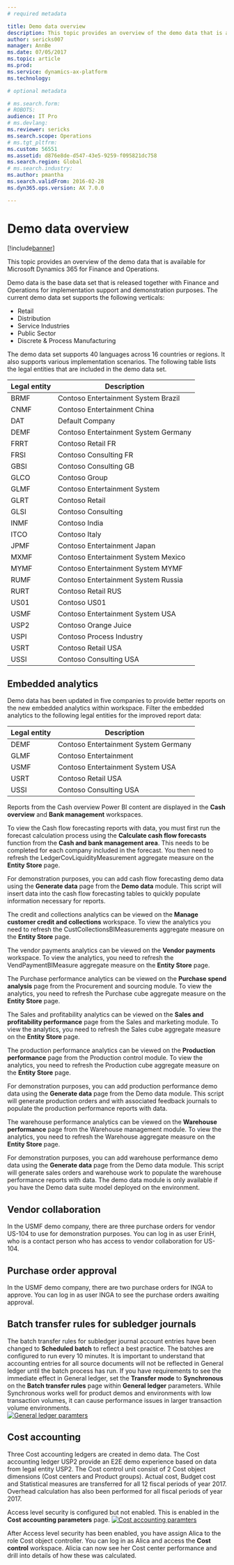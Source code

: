 ```yaml
---
# required metadata

title: Demo data overview
description: This topic provides an overview of the demo data that is available for Microsoft Dynamics 365 for Finance and Operations.
author: sericks007
manager: AnnBe
ms.date: 07/05/2017
ms.topic: article
ms.prod: 
ms.service: dynamics-ax-platform
ms.technology: 

# optional metadata

# ms.search.form: 
# ROBOTS: 
audience: IT Pro
# ms.devlang: 
ms.reviewer: sericks
ms.search.scope: Operations
# ms.tgt_pltfrm: 
ms.custom: 56551
ms.assetid: d876e8de-d547-43e5-9259-f095821dc758
ms.search.region: Global
# ms.search.industry: 
ms.author: pmantha
ms.search.validFrom: 2016-02-28
ms.dyn365.ops.version: AX 7.0.0

---
```


# Demo data overview

[!include[banner](../includes/banner.md)]

This topic provides an overview of the demo data that is available for Microsoft Dynamics 365 for Finance and Operations.


Demo data is the base data set that is released together with Finance and Operations for implementation support and demonstration purposes. The current demo data set supports the following verticals:


- Retail
- Distribution
- Service Industries
- Public Sector
- Discrete & Process Manufacturing

The demo data set supports 40 languages across 16 countries or regions. It also supports various implementation scenarios. The following table lists the legal entities that are included in the demo data set.

| Legal entity | Description                          |
|--------------|--------------------------------------|
| BRMF         | Contoso Entertainment System Brazil  |
| CNMF         | Contoso Entertainment China          |
| DAT          | Default Company                      |
| DEMF         | Contoso Entertainment System Germany |
| FRRT         | Contoso Retail FR                    |
| FRSI         | Contoso Consulting FR                |
| GBSI         | Contoso Consulting GB                |
| GLCO         | Contoso Group                        |
| GLMF         | Contoso Entertainment System         |
| GLRT         | Contoso Retail                       |
| GLSI         | Contoso Consulting                   |
| INMF         | Contoso India                        |
| ITCO         | Contoso Italy                        |
| JPMF         | Contoso Entertainment Japan          |
| MXMF         | Contoso Entertainment System Mexico  |
| MYMF         | Contoso Entertainment System MYMF    |
| RUMF         | Contoso Entertainment System Russia  |
| RURT         | Contoso Retail RUS                   |
| US01         | Contoso US01                         |
| USMF         | Contoso Entertainment System USA     |
| USP2         | Contoso Orange Juice                 |
| USPI         | Contoso Process Industry             |
| USRT         | Contoso Retail USA                   |
| USSI         | Contoso Consulting USA               |


## Embedded analytics
Demo data has been updated in five companies to provide better reports on the new embedded analytics within workspace.  Filter the embedded analytics to the following legal entities for the improved report data:

| Legal entity | Description                           |
|--------------|---------------------------------------|
| DEMF         | Contoso Entertainment System Germany  |
| GLMF         | Contoso Entertainment                 |
| USMF         | Contoso Entertainment System USA      |
| USRT         | Contoso Retail USA                    |
| USSI         | Contoso Consulting USA                |

Reports from the Cash overview Power BI content are displayed in the **Cash overview** and **Bank management** workspaces. 

To view the Cash flow forecasting reports with data, you must first run the forecast calculation process using the **Calculate cash flow forecasts** function from the **Cash and bank management area**. This needs to be completed for each company included in the forecast. You then need to refresh the LedgerCovLiquidityMeasurement aggregate measure on the **Entity Store** page.

For demonstration purposes, you can add cash flow forecasting demo data using the **Generate data** page from the **Demo data** module. This script will insert data into the cash flow forecasting tables to quickly populate information necessary for reports. 

The credit and collections analytics can be viewed on the **Manage customer credit and collections** workspace. To view the analytics you need to refresh the CustCollectionsBIMeasurements aggregate measure on the **Entity Store** page.

The vendor payments analytics can be viewed on the **Vendor payments** workspace. To view the analytics, you need to refresh the VendPaymentBIMeasure aggregate measure on the **Entity Store** page.

The Purchase performance analytics can be viewed on the **Purchase spend analysis** page from the Procurement and sourcing module. To view the analytics, you need to refresh the Purchase cube aggregate measure on the **Entity Store** page.

The Sales and profitability analytics can be viewed on the **Sales and profitability performance** page from the Sales and marketing module. To view the analytics, you need to refresh the Sales cube aggregate measure on the **Entity Store** page.

The production performance analytics can be viewed on the **Production performance** page from the Production control module. To view the analytics, you need to refresh the Production cube aggregate measure on the **Entity Store** page.

For demonstration purposes, you can add production performance demo data using the **Generate data** page from the Demo data module. This script will generate production orders and with associated feedback journals to populate the production performance reports with data. 

The warehouse performance analytics can be viewed on the **Warehouse performance** page from the Warehouse management module. To view the analytics, you need to refresh the Warehouse aggregate measure on the **Entity Store** page.

For demonstration purposes, you can add warehouse performance demo data using the **Generate data** page from the Demo data module. This script will generate sales orders and warehouse work to populate the warehouse performance reports with data. 
The demo data module is only available if you have the Demo data suite model deployed on the environment.

## Vendor collaboration
In the USMF demo company, there are three purchase orders for vendor US-104 to use for demonstration purposes. You can log in as user ErinH, who is a contact person who has access to vendor collaboration for US-104.

## Purchase order approval 
In the USMF demo company, there are two purchase orders for INGA to approve. You can log in as user INGA to see the purchase orders awaiting approval. 

## Batch transfer rules for subledger journals
The batch transfer rules for subledger journal account entries have been changed to **Scheduled batch** to reflect a best practice. The batches are configured to run every 10 minutes. It is important to understand that accounting entries for all source documents will not be reflected in General ledger until the batch process has run. If you have requirements to see the immediate effect in General ledger, set the **Transfer mode** to **Synchronous** on the **Batch transfer rules** page within **General ledger** parameters. While Synchronous works well for product demos and environments with low transaction volumes, it can cause performance issues in larger transaction volume environments.  
[![General ledger paramters](./media/GL-parameters.PNG)](./media/GL-parameters.PNG)

## Cost accounting 
Three Cost accounting ledgers are created in demo data. The Cost accounting ledger USP2 provide an E2E demo experience based on data from legal entity USP2. The Cost control unit consist of 2 Cost object dimensions (Cost centers and Product groups). Actual cost, Budget cost and Statistical measures are transferred for all 12 fiscal periods of year 2017. Overhead calculation has also been performed for all fiscal periods of year 2017.

Access level security is configured but not enabled. This is enabled in the **Cost accounting parameters** page.
[![Cost accounting paramters](./media/Cost-accounting-parameters.PNG)](./media/Cost-accounting-parameters.PNG)


After Access level security has been enabled, you have assign Alica to the role Cost object controller. You can log in as Alica and access the **Cost control** workspace. Alicia can now see her Cost center performance and drill into details of how these was calculated.



